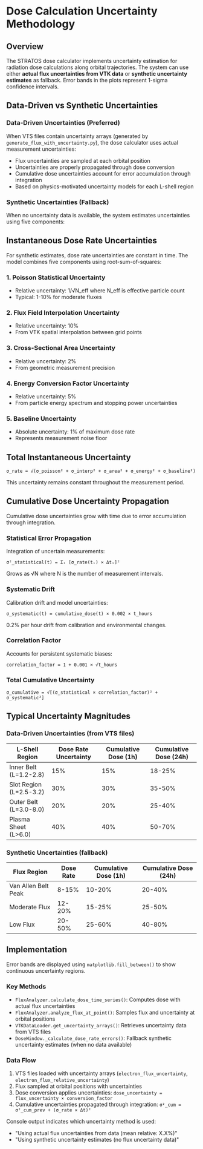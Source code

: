 # Dose Calculation Uncertainty Methodology

## Overview

The STRATOS dose calculator implements uncertainty estimation for radiation dose calculations along orbital trajectories. The system can use either **actual flux uncertainties from VTK data** or **synthetic uncertainty estimates** as fallback. Error bands in the plots represent 1-sigma confidence intervals.

## Data-Driven vs Synthetic Uncertainties

### Data-Driven Uncertainties (Preferred)
When VTS files contain uncertainty arrays (generated by `generate_flux_with_uncertainty.py`), the dose calculator uses actual measurement uncertainties:
- Flux uncertainties are sampled at each orbital position
- Uncertainties are properly propagated through dose conversion
- Cumulative dose uncertainties account for error accumulation through integration
- Based on physics-motivated uncertainty models for each L-shell region

### Synthetic Uncertainties (Fallback)
When no uncertainty data is available, the system estimates uncertainties using five components:

## Instantaneous Dose Rate Uncertainties

For synthetic estimates, dose rate uncertainties are constant in time. The model combines five components using root-sum-of-squares:

### 1. Poisson Statistical Uncertainty
- Relative uncertainty: 1/√N_eff where N_eff is effective particle count
- Typical: 1-10% for moderate fluxes

### 2. Flux Field Interpolation Uncertainty  
- Relative uncertainty: 10%
- From VTK spatial interpolation between grid points

### 3. Cross-Sectional Area Uncertainty
- Relative uncertainty: 2%
- From geometric measurement precision

### 4. Energy Conversion Factor Uncertainty
- Relative uncertainty: 5%
- From particle energy spectrum and stopping power uncertainties

### 5. Baseline Uncertainty
- Absolute uncertainty: 1% of maximum dose rate
- Represents measurement noise floor

## Total Instantaneous Uncertainty

```
σ_rate = √(σ_poisson² + σ_interp² + σ_area² + σ_energy² + σ_baseline²)
```

This uncertainty remains constant throughout the measurement period.

## Cumulative Dose Uncertainty Propagation

Cumulative dose uncertainties grow with time due to error accumulation through integration.

### Statistical Error Propagation

Integration of uncertain measurements:
```
σ²_statistical(t) = Σᵢ [σ_rate(tᵢ) × Δtᵢ]²
```
Grows as √N where N is the number of measurement intervals.

### Systematic Drift

Calibration drift and model uncertainties:
```
σ_systematic(t) = cumulative_dose(t) × 0.002 × t_hours
```
0.2% per hour drift from calibration and environmental changes.

### Correlation Factor

Accounts for persistent systematic biases:
```
correlation_factor = 1 + 0.001 × √t_hours
```

### Total Cumulative Uncertainty

```
σ_cumulative = √[(σ_statistical × correlation_factor)² + σ_systematic²]
```

## Typical Uncertainty Magnitudes

### Data-Driven Uncertainties (from VTS files)
| L-Shell Region | Dose Rate Uncertainty | Cumulative Dose (1h) | Cumulative Dose (24h) |
|----------------|----------------------|---------------------|----------------------|
| Inner Belt (L=1.2-2.8) | 15% | 15% | 18-25% |
| Slot Region (L=2.5-3.2) | 30% | 30% | 35-50% |
| Outer Belt (L=3.0-8.0) | 20% | 20% | 25-40% |
| Plasma Sheet (L>6.0) | 40% | 40% | 50-70% |

### Synthetic Uncertainties (fallback)
| Flux Region | Dose Rate | Cumulative Dose (1h) | Cumulative Dose (24h) |
|-------------|-----------|---------------------|----------------------|
| Van Allen Belt Peak | 8-15% | 10-20% | 20-40% |
| Moderate Flux | 12-20% | 15-25% | 25-50% |
| Low Flux | 20-50% | 25-60% | 40-80% |

## Implementation

Error bands are displayed using `matplotlib.fill_between()` to show continuous uncertainty regions.

### Key Methods
- `FluxAnalyzer.calculate_dose_time_series()`: Computes dose with actual flux uncertainties
- `FluxAnalyzer.analyze_flux_at_point()`: Samples flux and uncertainty at orbital positions  
- `VTKDataLoader.get_uncertainty_arrays()`: Retrieves uncertainty data from VTS files
- `DoseWindow._calculate_dose_rate_errors()`: Fallback synthetic uncertainty estimates (when no data available)

### Data Flow
1. VTS files loaded with uncertainty arrays (`electron_flux_uncertainty`, `electron_flux_relative_uncertainty`)
2. Flux sampled at orbital positions with uncertainties
3. Dose conversion applies uncertainties: `dose_uncertainty = flux_uncertainty × conversion_factor`
4. Cumulative uncertainties propagated through integration: `σ²_cum = σ²_cum_prev + (σ_rate × Δt)²`

Console output indicates which uncertainty method is used:
- "Using actual flux uncertainties from data (mean relative: X.X%)"
- "Using synthetic uncertainty estimates (no flux uncertainty data)"
